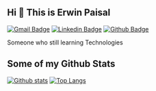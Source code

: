 ## Hi 👋 This is Erwin Paisal
[![Gmail Badge](https://img.shields.io/badge/-erwinpaisalid@gmail.com-c14438?style=flat&logo=Gmail&logoColor=white&link=mailto:erwinpaisalid@gmail.com)](mailto:erwinpaisalid@gmail.com) 
[![Linkedin Badge](https://img.shields.io/badge/-erwinpaisal-0072b1?style=flat&logo=Linkedin&logoColor=white&link=https://www.linkedin.com/in/erwin-paisal/)](https://www.linkedin.com/in/erwin-paisal/) [![Github Badge](https://img.shields.io/badge/-erwinpaisal-grey?style=flat&logo=github&logoColor=white&link=https://github.com/erwinpaisal/)](https://www.github.com/erwinpaisal/) <p align='left'>Someone who still learning Technologies</p>

## Some of my Github Stats
[![Github stats](https://github-readme-stats.vercel.app/api?username=erwinpaisal&show_icons=true&include_all_commits=true&theme=algolia)](https://github.com/erwinpaisal/github-readme-stats)
[![Top Langs](https://github-readme-stats.vercel.app/api/top-langs/?username=erwinpaisal&layout=compact&theme=algolia)](https://github.com/erwinpaisal/github-readme-stats)



<!--
**erwinpaisal/erwinpaisal** is a ✨ _special_ ✨ repository because its `README.md` (this file) appears on your GitHub profile.

Here are some ideas to get you started:

- 🔭 I’m currently working on ...
- 🌱 I’m currently learning ...
- 👯 I’m looking to collaborate on ...
- 🤔 I’m looking for help with ...
- 💬 Ask me about ...
- 📫 How to reach me: ...
- 😄 Pronouns: ...
- ⚡ Fun fact: ...
-->
